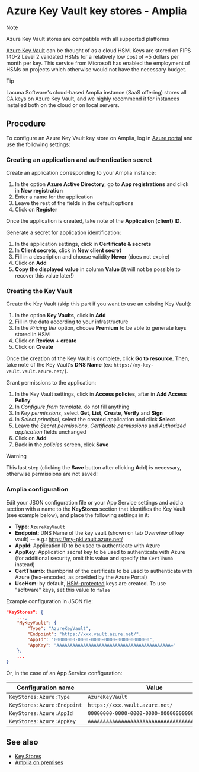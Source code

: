 ﻿# Azure Key Vault key stores - Amplia

> [!NOTE]
> Azure Key Vault stores are compatible with all supported platforms

[Azure Key Vault](https://azure.microsoft.com/en-us/services/key-vault/) can be thought of as a cloud HSM. Keys are stored on FIPS 140-2 Level 2
validated HSMs for a relatively low cost of ~5 dollars per month per key. This service from Microsoft has enabled the employment of HSMs on
projects which otherwise would not have the necessary budget.

> [!TIP]
> Lacuna Software's cloud-based Amplia instance (SaaS offering) stores all CA keys on Azure Key Vault, and we highly recommend it
> for instances installed both on the cloud or on local servers.

## Procedure

To configure an Azure Key Vault key store on Amplia, log in <a href="https://portal.azure.com" target="_blank">Azure portal</a> and use the following settings:

### Creating an application and authentication secret

Create an application corresponding to your Amplia instance:

1. In the option **Azure Active Directory**, go to **App registrations** and click in **New registration**
1. Enter a name for the application
1. Leave the rest of the fields in the default options
1. Click on **Register**

Once the application is created, take note of the **Application (client) ID**.

Generate a secret for application identification:

1. In the application settings, click in **Certificate &amp; secrets**
1. In **Client secrets**, click in **New client secret**
1. Fill in a description and choose validity **Never** (does not expire)
1. Click on **Add**
1. **Copy the displayed value** in column **Value** (it will not be possible to recover this value later!)

### Creating the Key Vault

Create the Key Vault (skip this part if you want to use an existing Key Vault):

1. In the option **Key Vaults**, click in **Add**
1. Fill in the data according to your infrastructure
1. In the *Pricing tier* option, choose **Premium** to be able to generate keys stored in HSM
1. Click on **Review + create**
1. Click on **Create**

Once the creation of the Key Vault is complete, click **Go to resource**. Then, take note of the Key Vault's **DNS Name** (ex: `https://my-key-vault.vault.azure.net/`).

Grant permissions to the application:

1. In the Key Vault settings, click in **Access policies**, after in **Add Access Policy**
1. In *Configure from template*. do not fill anything
1. In *Key permissions*, select **Get**, **List**, **Create**, **Verify** and **Sign**
1. In *Select principal*, select the created application and click **Select**
1. Leave the *Secret permissions*, *Certificate permissions* and *Authorized application* fields unchanged
1. Click on **Add**
1. Back in the *policies* screen, click **Save**

> [!WARNING]
> This last step (clicking the **Save** button after clicking **Add**) is necessary, otherwise permissions are not saved!

### Amplia configuration

Edit your JSON configuration file or your App Service settings and add a section with a name to the **KeyStores** section
that identifies the Key Vault (see example below), and place the following settings in it:

* **Type**: `AzureKeyVault`
* **Endpoint**: DNS Name of the key vault (shown on tab *Overview* of key vault) -- e.g.: https://my-pki.vault.azure.net/
* **AppId**: Application ID to be used to authenticate with Azure
* **AppKey**: Application secret key to be used to authenticate with Azure (for additional security, omit this value and specify the `CertThumb` instead)
* **CertThumb**: thumbprint of the certificate to be used to authenticate with Azure (hex-encoded, as provided by the Azure Portal)
* **UseHsm**: by default, [HSM-protected](https://docs.microsoft.com/en-us/azure/key-vault/key-vault-hsm-protected-keys) keys are created. To use "software"
  keys, set this value to `false`

Example configuration in JSON file:

```json
"KeyStores": {
	...,
	"MyKeyVault": {
		"Type": "AzureKeyVault",
		"Endpoint": "https://xxx.vault.azure.net/",
		"AppId": "00000000-0000-0000-0000-000000000000",
		"AppKey": "AAAAAAAAAAAAAAAAAAAAAAAAAAAAAAAAAAAAAAAAAAA="
	},
	...
}
```

Or, in the case of an App Service configuration:

Configuration name         | Value
-------------------------- | -------------
`KeyStores:Azure:Type`     | `AzureKeyVault`
`KeyStores:Azure:Endpoint` | `https://xxx.vault.azure.net/`
`KeyStores:Azure:AppId`    | `00000000-0000-0000-0000-000000000000`
`KeyStores:Azure:AppKey`   | `AAAAAAAAAAAAAAAAAAAAAAAAAAAAAAAAAAAAAAAAAAA=`

## See also

* [Key Stores](index.md)
* [Amplia on premises](../index.md)
